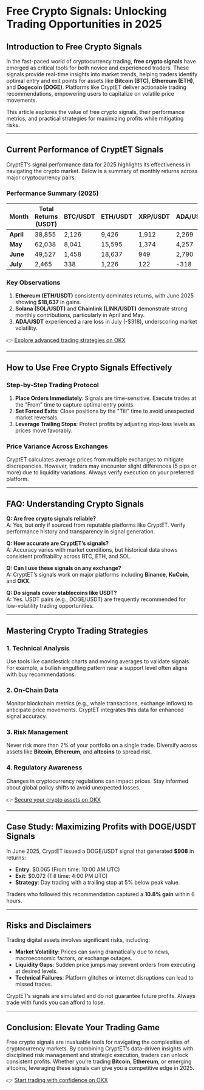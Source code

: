 # Free Crypto Signals: Unlocking Trading Opportunities in 2025  

## Introduction to Free Crypto Signals  

In the fast-paced world of cryptocurrency trading, **free crypto signals** have emerged as critical tools for both novice and experienced traders. These signals provide real-time insights into market trends, helping traders identify optimal entry and exit points for assets like **Bitcoin (BTC)**, **Ethereum (ETH)**, and **Dogecoin (DOGE)**. Platforms like CryptET deliver actionable trading recommendations, empowering users to capitalize on volatile price movements.  

This article explores the value of free crypto signals, their performance metrics, and practical strategies for maximizing profits while mitigating risks.  

---

## Current Performance of CryptET Signals  

CryptET’s signal performance data for 2025 highlights its effectiveness in navigating the crypto market. Below is a summary of monthly returns across major cryptocurrency pairs:  

### Performance Summary (2025)  

| Month       | Total Returns (USDT) | BTC/USDT | ETH/USDT | XRP/USDT | ADA/USDT | SOL/USDT | DOGE/USDT | LTC/USDT | TRX/USDT | LINK/USDT |  
|-------------|----------------------|----------|----------|----------|----------|----------|-----------|----------|----------|-----------|  
| **April**   | 38,855               | 2,126    | 9,426    | 1,912    | 2,269    | 6,553    | 1,669     | 4,258    | 363      | 10,279    |  
| **May**     | 62,038               | 8,041    | 15,595   | 1,374    | 4,257    | 8,956    | 1,723     | 7,506    | 1,005    | 13,581    |  
| **June**    | 49,527               | 1,458    | 18,637   | 949      | 2,790    | 5,763    | 908       | 4,239    | 516      | 14,267    |  
| **July**    | 2,465                | 338      | 1,226    | 122      | -318     | 170      | 41        | 386      | 114      | 386       |  

### Key Observations  
1. **Ethereum (ETH/USDT)** consistently dominates returns, with June 2025 showing **$18,637** in gains.  
2. **Solana (SOL/USDT)** and **Chainlink (LINK/USDT)** demonstrate strong monthly contributions, particularly in April and May.  
3. **ADA/USDT** experienced a rare loss in July (-$318), underscoring market volatility.  

👉 [Explore advanced trading strategies on OKX](https://bit.ly/okx-bonus)  

---

## How to Use Free Crypto Signals Effectively  

### Step-by-Step Trading Protocol  
1. **Place Orders Immediately**: Signals are time-sensitive. Execute trades at the "From" time to capture optimal entry points.  
2. **Set Forced Exits**: Close positions by the "Till" time to avoid unexpected market reversals.  
3. **Leverage Trailing Stops**: Protect profits by adjusting stop-loss levels as prices move favorably.  

### Price Variance Across Exchanges  
CryptET calculates average prices from multiple exchanges to mitigate discrepancies. However, traders may encounter slight differences (5 pips or more) due to liquidity variations. Always verify execution on your preferred platform.  

---

## FAQ: Understanding Crypto Signals  

**Q: Are free crypto signals reliable?**  
A: Yes, but only if sourced from reputable platforms like CryptET. Verify performance history and transparency in signal generation.  

**Q: How accurate are CryptET’s signals?**  
A: Accuracy varies with market conditions, but historical data shows consistent profitability across BTC, ETH, and SOL.  

**Q: Can I use these signals on any exchange?**  
A: CryptET’s signals work on major platforms including **Binance**, **KuCoin**, and **OKX**.  

**Q: Do signals cover stablecoins like USDT?**  
A: Yes. USDT pairs (e.g., DOGE/USDT) are frequently recommended for low-volatility trading opportunities.  

---

## Mastering Crypto Trading Strategies  

### 1. **Technical Analysis**  
Use tools like candlestick charts and moving averages to validate signals. For example, a bullish engulfing pattern near a support level often aligns with buy recommendations.  

### 2. **On-Chain Data**  
Monitor blockchain metrics (e.g., whale transactions, exchange inflows) to anticipate price movements. CryptET integrates this data for enhanced signal accuracy.  

### 3. **Risk Management**  
Never risk more than 2% of your portfolio on a single trade. Diversify across assets like **Bitcoin**, **Ethereum**, and **altcoins** to spread risk.  

### 4. **Regulatory Awareness**  
Changes in cryptocurrency regulations can impact prices. Stay informed about global policy shifts to avoid unexpected losses.  

👉 [Secure your crypto assets on OKX](https://bit.ly/okx-bonus)  

---

## Case Study: Maximizing Profits with DOGE/USDT Signals  

In June 2025, CryptET issued a DOGE/USDT signal that generated **$908** in returns:  
- **Entry**: $0.065 (From time: 10:00 AM UTC)  
- **Exit**: $0.072 (Till time: 4:00 PM UTC)  
- **Strategy**: Day trading with a trailing stop at 5% below peak value.  

Traders who followed this recommendation captured a **10.8% gain** within 6 hours.  

---

## Risks and Disclaimers  

Trading digital assets involves significant risks, including:  
- **Market Volatility**: Prices can swing dramatically due to news, macroeconomic factors, or exchange outages.  
- **Liquidity Gaps**: Sudden price jumps may prevent orders from executing at desired levels.  
- **Technical Failures**: Platform glitches or internet disruptions can lead to missed trades.  

CryptET’s signals are simulated and do not guarantee future profits. Always trade with funds you can afford to lose.  

---

## Conclusion: Elevate Your Trading Game  

Free crypto signals are invaluable tools for navigating the complexities of cryptocurrency markets. By combining CryptET’s data-driven insights with disciplined risk management and strategic execution, traders can unlock consistent profits. Whether you’re trading **Bitcoin**, **Ethereum**, or emerging altcoins, leveraging these signals can give you a competitive edge in 2025.  

👉 [Start trading with confidence on OKX](https://bit.ly/okx-bonus)